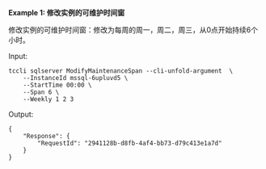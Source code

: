 **Example 1: 修改实例的可维护时间窗**

修改实例的可维护时间窗：修改为每周的周一，周二，周三，从0点开始持续6个小时。

Input: 

```
tccli sqlserver ModifyMaintenanceSpan --cli-unfold-argument  \
    --InstanceId mssql-6upluvd5 \
    --StartTime 00:00 \
    --Span 6 \
    --Weekly 1 2 3
```

Output: 
```
{
    "Response": {
        "RequestId": "2941128b-d8fb-4af4-bb73-d79c413e1a7d"
    }
}
```


